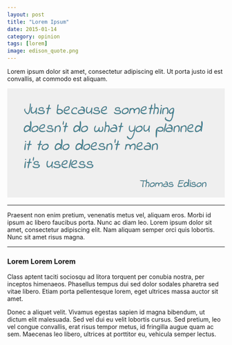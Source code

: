```yaml
---
layout: post
title: "Lorem Ipsum"
date: 2015-01-14
category: opinion
tags: [lorem]
image: edison_quote.png
---
```


Lorem ipsum dolor sit amet, consectetur adipiscing elit. Ut porta justo id est convallis, at commodo est aliquam.

<!--more-->

![](/images/blog/edison_quote.png)

<hr/>


Praesent non enim pretium, venenatis metus vel, aliquam eros. Morbi id ipsum ac libero faucibus porta. Nunc ac diam leo. Lorem ipsum dolor sit amet, consectetur adipiscing elit. Nam aliquam semper orci quis lobortis. Nunc sit amet risus magna.

<hr/>


### Lorem Lorem Lorem

Class aptent taciti sociosqu ad litora torquent per conubia nostra, per inceptos himenaeos. Phasellus tempus dui sed dolor sodales pharetra sed vitae libero. Etiam porta pellentesque lorem, eget ultrices massa auctor sit amet. 

Donec a aliquet velit. Vivamus egestas sapien id magna bibendum, ut dictum elit malesuada. Sed vel dui eu velit lobortis cursus. Sed pretium, leo vel congue convallis, erat risus tempor metus, id fringilla augue quam ac sem. Maecenas leo libero, ultrices at porttitor eu, vehicula semper lectus.

